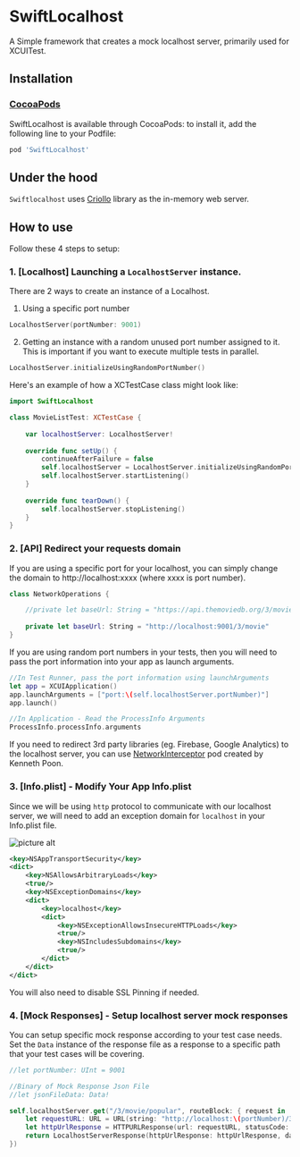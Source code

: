 # SwiftLocalhost
A Simple framework that creates a mock localhost server, primarily used for XCUITest.

## Installation

### [CocoaPods](http://cocoapods.org)

SwiftLocalhost is available through CocoaPods: to install it, add the following line to your Podfile:
```ruby
pod 'SwiftLocalhost'
```

## Under the hood

`Swiftlocalhost` uses [Criollo](https://github.com/thecatalinstan/Criollo) library as the in-memory web server. 

## How to use
Follow these 4 steps to setup:

### 1. [Localhost] Launching a `LocalhostServer` instance.

There are 2 ways to create an instance of a Localhost.

1. Using a specific port number
  ```swift
  LocalhostServer(portNumber: 9001)
  ```

2. Getting an instance with a random unused port number assigned to it. This is important if you want to execute multiple tests in parallel.

  ```swift
  LocalhostServer.initializeUsingRandomPortNumber()
  ```

Here's an example of how a XCTestCase class might look like:

```swift
import SwiftLocalhost

class MovieListTest: XCTestCase {
    
    var localhostServer: LocalhostServer!
    
    override func setUp() {
        continueAfterFailure = false
        self.localhostServer = LocalhostServer.initializeUsingRandomPortNumber()
        self.localhostServer.startListening()
    }
    
    override func tearDown() {
        self.localhostServer.stopListening()
    }
}
```

### 2. [API] Redirect your requests domain

If you are using a specific port for your localhost, you can simply change the domain to http://localhost:xxxx (where xxxx is port number).

```swift
class NetworkOperations {

    //private let baseUrl: String = "https://api.themoviedb.org/3/movie"
    
    private let baseUrl: String = "http://localhost:9001/3/movie"
}
```

If you are using random port numbers in your tests, then you will need to pass the port information into your app as launch arguments.

```swift
//In Test Runner, pass the port information using launchArguments
let app = XCUIApplication()
app.launchArguments = ["port:\(self.localhostServer.portNumber)"]
app.launch()

//In Application - Read the ProcessInfo Arguments
ProcessInfo.processInfo.arguments
```

If you need to redirect 3rd party libraries (eg. Firebase, Google Analytics) to the localhost server, you can use [NetworkInterceptor](https://github.com/depoon/NetworkInterceptor) pod created by Kenneth Poon.

### 3. [Info.plist] - Modify Your App Info.plist

Since we will be using `http` protocol to communicate with our localhost server, we will need to add an exception domain for `localhost` in your Info.plist file.

![picture alt](./Resources/Info-plist-add-exception-domain.png)

```xml
<key>NSAppTransportSecurity</key>
<dict>
    <key>NSAllowsArbitraryLoads</key>
    <true/>
    <key>NSExceptionDomains</key>
    <dict>
        <key>localhost</key>
        <dict>
            <key>NSExceptionAllowsInsecureHTTPLoads</key>
            <true/>
            <key>NSIncludesSubdomains</key>
            <true/>
        </dict>
    </dict>
</dict>
```

You will also need to disable SSL Pinning if needed.

### 4. [Mock Responses] - Setup localhost server mock responses

You can setup specific mock response according to your test case needs. Set the `Data` instance of the response file as a response to a specific path that your test cases will be covering.

```swift
//let portNumber: UInt = 9001

//Binary of Mock Response Json File
//let jsonFileData: Data! 

self.localhostServer.get("/3/movie/popular", routeBlock: { request in
    let requestURL: URL = URL(string: "http://localhost:\(portNumber)/3/movie/popular")!
    let httpUrlResponse = HTTPURLResponse(url: requestURL, statusCode: 200, httpVersion: nil, headerFields: ["Content-Type":"application/json"])!
    return LocalhostServerResponse(httpUrlResponse: httpUrlResponse, data: jsonFileData)
})

```
